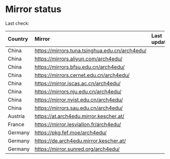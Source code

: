 <script src="./time.js"></script>
# Mirror status
Last check: <script type="text/javascript">localize(1712543190.8458414);</script>

|Country|Mirror|Last update|
|:------|:-----|:----------|
|China|https://mirrors.tuna.tsinghua.edu.cn/arch4edu/|<script type="text/javascript">localize(1712514517);</script>|
|China|https://mirrors.aliyun.com/arch4edu/|<script type="text/javascript">localize(1712514517);</script>|
|China|https://mirrors.bfsu.edu.cn/arch4edu/|<script type="text/javascript">localize(1712514517);</script>|
|China|https://mirrors.cernet.edu.cn/arch4edu/|<script type="text/javascript">localize(1712514517);</script>|
|China|https://mirror.iscas.ac.cn/arch4edu/|<script type="text/javascript">localize(1712514517);</script>|
|China|https://mirrors.nju.edu.cn/arch4edu/|<script type="text/javascript">localize(1712514517);</script>|
|China|https://mirror.nyist.edu.cn/arch4edu/|<script type="text/javascript">localize(1712514517);</script>|
|China|https://mirrors.sau.edu.cn/arch4edu/|<script type="text/javascript">localize(1712514517);</script>|
|Austria|https://at.arch4edu.mirror.kescher.at/|<script type="text/javascript">localize(1712514517);</script>|
|France|https://mirror.lesviallon.fr/arch4edu/|<script type="text/javascript">localize(1712514517);</script>|
|Germany|https://pkg.fef.moe/arch4edu/|<script type="text/javascript">localize(1712514517);</script>|
|Germany|https://de.arch4edu.mirror.kescher.at/|<script type="text/javascript">localize(1712514517);</script>|
|Germany|https://mirror.sunred.org/arch4edu/|<script type="text/javascript">localize(1712514517);</script>|

<script src="./tablefilter/tablefilter.js"></script>
<script src="./table.js"></script>